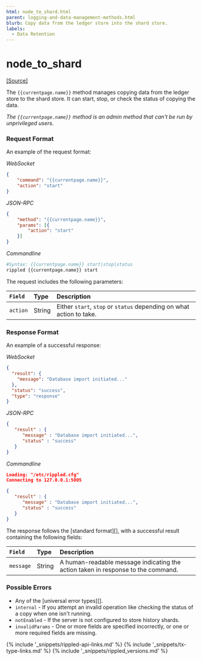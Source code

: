 ```yaml
---
html: node_to_shard.html
parent: logging-and-data-management-methods.html
blurb: Copy data from the ledger store into the shard store.
labels:
  - Data Retention
---
```

# node_to_shard
[[Source]](https://github.com/ripple/rippled/blob/develop/src/ripple/rpc/handlers/NodeToShard.cpp "Source")

The `{{currentpage.name}}` method manages copying data from the ledger store to the shard store. It can start, stop, or check the status of copying the data.

_The `{{currentpage.name}}` method is an admin method that can't be run by unprivileged users._


### Request Format

An example of the request format:

<!-- MULTICODE_BLOCK_START -->

*WebSocket*

```json
{
    "command": "{{currentpage.name}}",
    "action": "start"
}
```

*JSON-RPC*

```json
{
    "method": "{{currentpage.name}}",
    "params": [{
        "action": "start"
    }]
}
```

*Commandline*

```sh
#Syntax: {{currentpage.name}} start|stop|status
rippled {{currentpage.name}} start
```

<!-- MULTICODE_BLOCK_END -->

The request includes the following parameters:

| `Field`  | Type   | Description                                              |
|:---------|:-------|:---------------------------------------------------------|
| `action` | String | Either `start`, `stop` or `status` depending on what action to take. |


### Response Format

An example of a successful response:

<!-- MULTICODE_BLOCK_START -->

*WebSocket*

```json
{
  "result": {
    "message": "Database import initiated..."
  },
  "status": "success",
  "type": "response"
}
```

*JSON-RPC*

```json
{
   "result" : {
      "message" : "Database import initiated...",
      "status" : "success"
   }
}

```

*Commandline*

```json
Loading: "/etc/rippled.cfg"
Connecting to 127.0.0.1:5005

{
   "result" : {
      "message" : "Database import initiated...",
      "status" : "success"
   }
}

```

<!-- MULTICODE_BLOCK_END -->

The response follows the [standard format][], with a successful result containing the following fields:

| `Field`   | Type   | Description                                             |
|:----------|:-------|:--------------------------------------------------------|
| `message` | String | A human-readable message indicating the action taken in response to the command. |


### Possible Errors

- Any of the [universal error types][].
- `internal` - If you attempt an invalid operation like checking the status of a copy when one isn't running.
- `notEnabled` - If the server is not configured to store history shards.
- `invalidParams` - One or more fields are specified incorrectly, or one or more required fields are missing.

<!--{# common link defs #}-->
{% include '_snippets/rippled-api-links.md' %}
{% include '_snippets/tx-type-links.md' %}
{% include '_snippets/rippled_versions.md' %}
